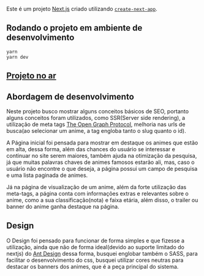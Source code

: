 Este é um projeto [Next.js](https://nextjs.org/) criado utilizando [`create-next-app`](https://github.com/vercel/next.js/tree/canary/packages/create-next-app).

## Rodando o projeto em ambiente de desenvolvimento

```
yarn
yarn dev
```

## [Projeto no ar](https://catalogo-animes.vercel.app)

## Abordagem de desenvolvimento

Neste projeto busco mostrar alguns conceitos básicos de SEO, portanto alguns conceitos foram utilizados, como SSR(Server side rendering), a utilização de meta tags [The Open Graph Protocol](https://ogp.me/), melhoria nas urls de busca(ao selecionar um anime, a tag engloba tanto o slug quanto o id).

A Página inicial foi pensada para mostrar em destaque os animes que estão em alta, dessa forma, além das chances do usuário se interessar e continuar no site serem maiores, também ajuda na otimização da pesquisa, já que muitas palavras chaves de animes famosos estarão ali, mas, caso o usuário não encontre o que deseja, a página possui um campo de pesquisa e uma lista paginada de animes.

Já na página de visualização de um anime, além da forte utilização das meta-tags, a página conta com informações extras e relevantes sobre o anime, como a sua classificação(nota) e faixa etária, além disso, o trailer ou banner do anime ganha destaque na página.

## Design

O Design foi pensado para funcionar de forma simples e que fizesse a utilização, ainda que não de forma ideal(devido ao suporte limitado do nextjs) do [Ant Design](https://ant.design/) dessa forma, busquei englobar também o SASS, para facilitar o desenvolvimento do css, busquei utilizar cores neutras para destacar os banners dos animes, que é a peça principal do sistema.

